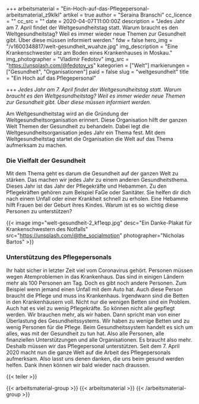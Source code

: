 +++
arbeitsmaterial = "Ein-Hoch-auf-das-Pflegepersonal-arbeitsmaterial_z9klkl"
artikel = true
author = "Seraina Branschi"
cc_licence = ""
cc_src = ""
date = 2020-04-07T11:00:00Z
description = "Jedes Jahr am 7. April findet der Weltgesundheitstag statt. Warum braucht es den Weltgesundheitstag? Weil es immer wieder neue Themen zur Gesundheit gibt. Über diese müssen informiert werden."
fdw = false
hero_img = "/v1600348817/welt-gesundheit_wuahze.jpg"
img_description = "Eine Krankenschwester sitz am Boden eines Krankenhauses in Moskau."
img_photographer = "Vladimir Fedotov"
img_src = "https://unsplash.com/@fedotov_vs"
kategorien = ["Welt"]
markierungen = ["Gesundheit", "Organisationen"]
paid = false
slug = "weltgesundheit"
title = "Ein Hoch auf das Pflegepersonal"

+++
_Jedes Jahr am 7. April findet der Weltgesundheitstag statt. Warum braucht es den Weltgesundheitstag? Weil es immer wieder neue Themen zur Gesundheit gibt. Über diese müssen informiert werden._

Am Weltgesundheitstag wird an die Gründung der Weltgesundheitsorganisation erinnert. Diese Organisation hilft der ganzen Welt Themen der Gesundheit zu behandeln. Dabei legt die Weltgesundheitsorganisation jedes Jahr ein Thema fest. Mit dem Weltgesundheitstag startet die Organisation die Welt auf das Thema aufmerksam zu machen.

### Die Vielfalt der Gesundheit

Mit dem Thema geht es darum die Gesundheit auf der ganzen Welt zu stärken. Das machen wir jedes Jahr zu einem anderen Gesundheitsthema. Dieses Jahr ist das Jahr der Pflegekräfte und Hebammen. Zu den Pflegekräften gehören zum Beispiel FaGe oder Sanitäter. Sie helfen dir dich nach einem Unfall oder einer Krankheit schnell zu erholen. Eine Hebamme hilft Frauen bei der Geburt ihres Kindes. Warum ist es so wichtig diese Personen zu unterstützen?

{{< image img="welt-gesundheit-2_kf1eqp.jpg" desc="Ein Danke-Plakat für Krankenschwestern des Notfalls" src="https://unsplash.com/@the_socialmotion" photographer="Nicholas Bartos" >}}

### Unterstützung des Pflegepersonals

Ihr habt sicher in letzter Zeit viel vom Coronavirus gehört. Personen müssen wegen Atemproblemen in das Krankenhaus. Das sind in einigen Ländern mehr als 100 Personen am Tag. Doch es gibt noch andere Personen. Zum Beispiel wenn jemand einen Unfall mit dem Auto hat. Auch diese Person braucht die Pflege und muss ins Krankenhaus. Irgendwann sind die Betten in den Krankenhäusern voll. Nicht nur die wenigen Betten sind ein Problem. Auch hat es viel zu wenig Pflegekräfte. So können nicht alle gepflegt werden. Wir brauchen mehr, als wir haben. Dann spricht man von einer Überlastung des Gesundheitssystems. Wir haben zu wenige Betten und zu wenig Personen für die Pflege. Beim Gesundheitssystem handelt es sich um alles, was mit der Gesundheit zu tun hat. Also alle Personen, alle finanziellen Unterstützungen und alle Organisationen. Es braucht also mehr. Deshalb müssen wir das Pflegepersonal unterstützen. Seit dem 7. April 2020 macht nun die ganze Welt auf die Arbeit des Pflegepersonals aufmerksam. Also lasst uns denen danken, die uns beim gesund werden helfen. Dank ihnen können wir bald wieder nach draussen.

{{< teiler >}}

{{< arbeitsmaterial-group >}}
{{< arbeitsmaterial >}}
{{< /arbeitsmaterial-group >}}